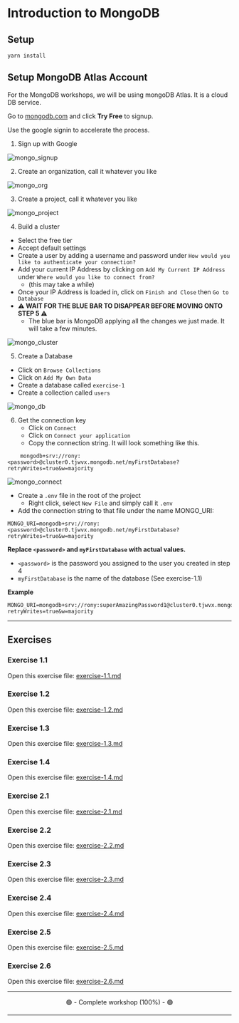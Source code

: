 # Introduction to MongoDB

## Setup

```
yarn install
```

## Setup MongoDB Atlas Account

For the MongoDB workshops, we will be using mongoDB Atlas. It is a cloud DB service.

Go to [mongodb.com](https://www.mongodb.com/cloud/atlas) and click **Try Free** to signup.

Use the google signin to accelerate the process.

1. Sign up with Google

![mongo_signup](__lecture/assets/step-1-signup.gif)

2. Create an organization, call it whatever you like

![mongo_org](__lecture/assets/step-2-org.gif)

3. Create a project, call it whatever you like

![mongo_project](__lecture/assets/step-3-project.gif)

4. Build a cluster
- Select the free tier
- Accept default settings
- Create a user by adding a username and password under `How would you like to authenticate your connection?`
- Add your current IP Address by clicking on `Add My Current IP Address` under `Where would you like to connect from?` 
    - (this may take a while)
- Once your IP Address is loaded in, click on `Finish and Close` then `Go to Database`
- **⚠️ WAIT FOR THE BLUE BAR TO DISAPPEAR BEFORE MOVING ONTO STEP 5 ⚠️** 
    - The blue bar is MongoDB applying all the changes we just made. It will take a few minutes.

![mongo_cluster](__lecture/assets/step-4-cluster.gif)

5. Create a Database
- Click on `Browse Collections`
- Click on `Add My Own Data`
- Create a database called `exercise-1`
- Create a collection called `users`

![mongo_db](__lecture/assets/step-5-db.gif)

6. Get the connection key
    - Click on `Connect`
    - Click on `Connect your application`
    - Copy the connection string. It will look something like this.

```
    mongodb+srv://rony:<password>@cluster0.tjwvx.mongodb.net/myFirstDatabase?retryWrites=true&w=majority
```

![mongo_connect](__lecture/assets/step-6-connect.gif)

- Create a `.env` file in the root of the project
    - Right click, select `New File` and simply call it `.env`
- Add the connection string to that file under the name MONGO_URI: 

```
MONGO_URI=mongodb+srv://rony:<password>@cluster0.tjwvx.mongodb.net/myFirstDatabase?retryWrites=true&w=majority
```

**Replace `<password>` and `myFirstDatabase` with actual values.**

- `<password>` is the password you assigned to the user you created in step 4
- `myFirstDatabase` is the name of the database (See exercise-1.1)

**Example**
```
MONGO_URI=mongodb+srv://rony:superAmazingPassword1@cluster0.tjwvx.mongodb.net/superCoolDatabaseName?retryWrites=true&w=majority
```


---


## Exercises

### Exercise 1.1

Open this exercise file: [exercise-1.1.md](__workshop/exercise-1.1.md)

### Exercise 1.2

Open this exercise file: [exercise-1.2.md](__workshop/exercise-1.2.md)

### Exercise 1.3

Open this exercise file: [exercise-1.3.md](__workshop/exercise-1.3.md)

### Exercise 1.4

Open this exercise file: [exercise-1.4.md](__workshop/exercise-1.4.md)

### Exercise 2.1

Open this exercise file: [exercise-2.1.md](__workshop/exercise-2.1.md)

### Exercise 2.2

Open this exercise file: [exercise-2.2.md](__workshop/exercise-2.2.md)

### Exercise 2.3

Open this exercise file: [exercise-2.3.md](__workshop/exercise-2.3.md)

### Exercise 2.4

Open this exercise file: [exercise-2.4.md](__workshop/exercise-2.4.md)

### Exercise 2.5

Open this exercise file: [exercise-2.5.md](__workshop/exercise-2.5.md)

### Exercise 2.6

Open this exercise file: [exercise-2.6.md](__workshop/exercise-2.6.md)

---

<center>🟢 - Complete workshop (100%) - 🟢</center>

---
